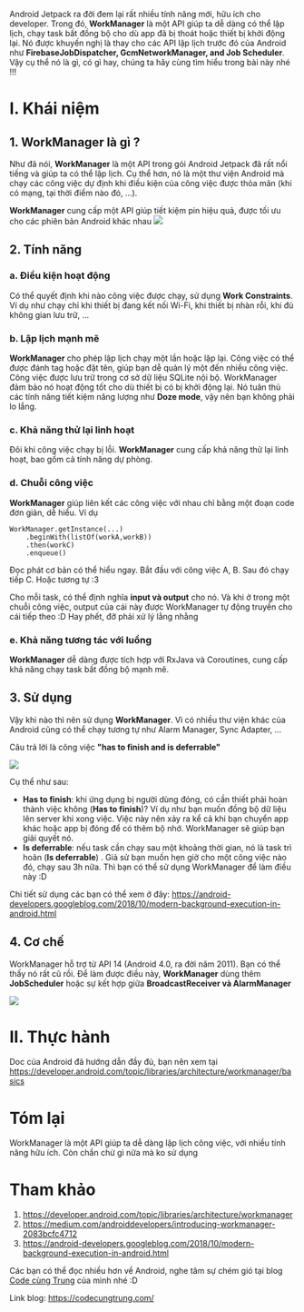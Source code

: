 Android Jetpack ra đời đem lại rất nhiều tính năng mới, hữu ích cho developer. Trong đó, **WorkManager** là một API giúp ta dễ dàng có thể lập lịch, chạy task bất đồng bộ cho dù app đã bị thoát hoặc thiết bị khởi động lại. Nó được khuyến nghị là thay cho các API lập lịch trước đó của Android như **FirebaseJobDispatcher, GcmNetworkManager, and Job Scheduler**. Vậy cụ thể nó là gì, có gì hay, chúng ta hãy cùng tìm hiểu trong bài này nhé !!!

# I. Khái niệm
## 1. WorkManager là gì ?
Như đã nói, **WorkManager** là một API trong gói Android Jetpack đã rất nổi tiếng và giúp ta có thể lập lịch. Cụ thể hơn, nó là một thư viện Android mà chạy các công việc dự định khi điều kiện của công việc được thỏa mãn (khi có mạng, tại thời điểm nào đó, ...). 

**WorkManager** cung cấp một API giúp tiết kiệm pin hiệu quả, được tối ưu cho các phiên bản Android khác nhau
<img src="https://koenig-media.raywenderlich.com/uploads/2018/08/WorkManager-feature.png"/>

## 2. Tính năng
### a. Điều kiện hoạt động
Có thể quyết định khi nào công việc được chạy, sử dụng **Work Constraints**. Ví dụ như chạy chỉ khi thiết bị đang kết nối Wi-Fi, khi thiết bị nhàn rỗi, khi đủ không gian lưu trữ, ...
### b. Lập lịch mạnh mẽ
**WorkManager** cho phép lập lịch chạy một lần hoặc lặp lại. Công việc có thể được đánh tag hoặc đặt tên, giúp bạn dễ quản lý một đến nhiều công việc. 
Công việc được lưu trữ trong cơ sở dữ liệu SQLite nội bộ. WorkManager đảm bảo nó hoạt động tốt cho dù thiết bị có bị khởi động lại. Nó tuân thủ các tính năng tiết kiệm năng lượng như **Doze mode**, vậy nên bạn không phải lo lắng. 
### c. Khả năng thử lại linh hoạt
Đôi khi công việc chạy bị lỗi. **WorkManager** cung cấp khả năng thử lại linh hoạt, bao gồm cả tính năng dự phòng.
### d. Chuỗi công việc
**WorkManager** giúp liên kết các công việc với nhau chỉ bằng một đoạn code đơn giản, dễ hiểu.
Ví dụ
```
WorkManager.getInstance(...)
    .beginWith(listOf(workA,workB))
    .then(workC)
    .enqueue()
```
Đọc phát cơ bản có thể hiểu ngay. Bắt đầu với công việc A, B. Sau đó chạy tiếp C. Hoặc tương tự :3 

Cho mỗi task, có thể định nghĩa **input và output** cho nó. Và khi ở trong một chuỗi công việc, output của cái này được WorkManager tự động truyền cho cái tiếp theo :D Hay phết, đỡ phải xử lý lằng nhằng
### e. Khả năng tương tác với luồng
**WorkManager** dễ dàng được tích hợp với RxJava và Coroutines, cung cấp khả năng chạy task bất đồng bộ mạnh mẽ. 

## 3. Sử dụng
Vậy khi nào thì nên sử dụng **WorkManager**. Vì có nhiều thư viện khác của Android cũng có thể chạy tương tự như Alarm Manager, Sync Adapter, ...

Câu trả lời là công việc **"has to finish and is deferrable"**

<img src="https://miro.medium.com/max/700/1*K-jWMXQbAK98EdkuuaZCFg.png"/>

Cụ thể như sau:
- **Has to finish**: khi ứng dụng bị người dùng đóng, có cần thiết phải hoàn thành việc không (**Has to finish**)? Ví dụ như bạn muốn đồng bộ dữ liệu lên server khi xong việc. Việc này nên xảy ra kể cả khi bạn chuyển app khác hoặc app bị đóng để có thêm bộ nhớ. WorkManager sẽ giúp bạn giải quyết nó.
- **Is deferrable**: nếu task cần chạy sau một khoảng thời gian, nó là task trì hoãn (**Is deferrable**) .  Giả sử bạn muốn hẹn giờ cho một công việc nào đó, chạy sau 3h nữa. Thì bạn có thể sử dụng WorkManager để làm điều này :D

Chi tiết sử dụng các bạn có thể xem ở đây: https://android-developers.googleblog.com/2018/10/modern-background-execution-in-android.html

## 4. Cơ chế
WorkManager hỗ trợ từ API 14 (Android 4.0, ra đời năm 2011). Bạn có thể thấy nó rất cũ rồi. Để làm được điều này, **WorkManager** dùng thêm **JobScheduler** hoặc sự kết hợp giữa **BroadcastReceiver và AlarmManager**

<img src="https://developer.android.com/images/topic/libraries/architecture/workmanager/overview-criteria.png"/>

# II. Thực hành
Doc của Android đã hướng dẫn đầy đủ, bạn nên xem tại
https://developer.android.com/topic/libraries/architecture/workmanager/basics

# Tóm lại
WorkManager là một API giúp ta dễ dàng lập lịch công việc, với nhiều tính năng hữu ích. Còn chần chừ gì nữa mà ko sử dụng

# Tham khảo
1. https://developer.android.com/topic/libraries/architecture/workmanager
2. https://medium.com/androiddevelopers/introducing-workmanager-2083bcfc4712
3. https://android-developers.googleblog.com/2018/10/modern-background-execution-in-android.html

Các bạn có thể đọc nhiều hơn về Android, nghe tâm sự chém gió tại blog [Code cùng Trung](https://codecungtrung.com/) của mình nhé :D

Link blog: https://codecungtrung.com/